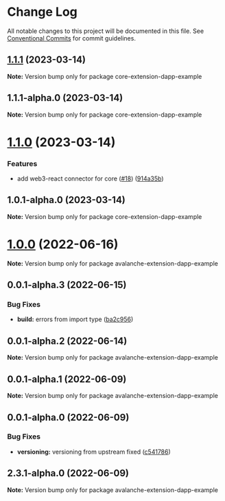 # Change Log

All notable changes to this project will be documented in this file.
See [Conventional Commits](https://conventionalcommits.org) for commit guidelines.

## [1.1.1](https://github.com/ava-labs/avalanche-dapp-sdks/compare/v1.1.1-alpha.0...v1.1.1) (2023-03-14)

**Note:** Version bump only for package core-extension-dapp-example

## 1.1.1-alpha.0 (2023-03-14)

**Note:** Version bump only for package core-extension-dapp-example

# [1.1.0](https://github.com/ava-labs/avalanche-dapp-sdks/compare/v1.0.0...v1.1.0) (2023-03-14)

### Features

- add web3-react connector for core ([#18](https://github.com/ava-labs/avalanche-dapp-sdks/issues/18)) ([914a35b](https://github.com/ava-labs/avalanche-dapp-sdks/commit/914a35b359e67b38942df837b43abf19ba737a05))

## 1.0.1-alpha.0 (2023-03-14)

**Note:** Version bump only for package core-extension-dapp-example

# [1.0.0](https://github.com/ava-labs/avalanche-dapp-sdks/compare/v0.0.1-alpha.2...v1.0.0) (2022-06-16)

**Note:** Version bump only for package avalanche-extension-dapp-example

## 0.0.1-alpha.3 (2022-06-15)

### Bug Fixes

- **build:** errors from import type ([ba2c956](https://github.com/ava-labs/avalanche-dapp-sdks/commit/ba2c95607800ba2ba06decc6a1c3810f46aa69e9))

## 0.0.1-alpha.2 (2022-06-14)

**Note:** Version bump only for package avalanche-extension-dapp-example

## 0.0.1-alpha.1 (2022-06-09)

**Note:** Version bump only for package avalanche-extension-dapp-example

## 0.0.1-alpha.0 (2022-06-09)

### Bug Fixes

- **versioning:** versioning from upstream fixed ([c541786](https://github.com/ava-labs/avalanche-dapp-sdks/commit/c541786baeaaa13d892e4b4cf66053c1de170453))

## 2.3.1-alpha.0 (2022-06-09)

**Note:** Version bump only for package avalanche-extension-dapp-example
